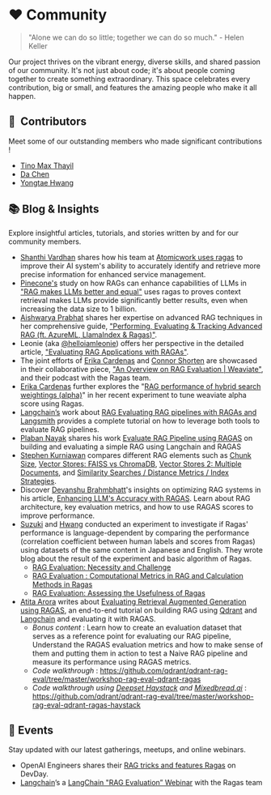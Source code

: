 # ❤️ Community 

> "Alone we can do so little; together we can do so much." - Helen Keller

Our project thrives on the vibrant energy, diverse skills, and shared passion of our community. It's not just about code; it's about people coming together to create something extraordinary. This space celebrates every contribution, big or small, and features the amazing people who make it all happen.

## **🌟  Contributors**

Meet some of our outstanding members who made significant contributions !

- [Tino Max Thayil](https://github.com/tinomaxthayil)
- [Da Chen](https://github.com/yuukidach)
- [Yongtae Hwang](https://github.com/Yongtae723)

## **📚 Blog & Insights**

Explore insightful articles, tutorials, and stories written by and for our community members.

- [Shanthi Vardhan](https://www.linkedin.com/in/shanthivardhan/) shares how his team at [Atomicwork uses ragas](https://www.atomicwork.com/blog/ragas-improving-atom-accuracy) to improve their AI system's ability to accurately identify and retrieve more precise information for enhanced service management.
- [Pinecone's](https://pinecone.io/blog) study on how RAGs can enhance capabilities of LLMs in ["RAG makes LLMs better and equal"](https://www.pinecone.io/blog/rag-study/) uses ragas to proves context retrieval makes LLMs provide significantly better results, even when increasing the data size to 1 billion.
- [Aishwarya Prabhat](https://www.linkedin.com/in/aishwaryaprabhat/) shares her expertise on advanced RAG techniques in her comprehensive guide, ["Performing, Evaluating & Tracking Advanced RAG (ft. AzureML, LlamaIndex & Ragas)"](https://www.linkedin.com/pulse/performing-evaluating-tracking-advanced-rag-ft-azureml-prabhat-i1rkc/).
- Leonie (aka [@helloiamleonie](https://twitter.com/helloiamleonie?source=about_page-------------------------------------))  offers her perspective in the detailed article, ["Evaluating RAG Applications with RAGAs"](https://towardsdatascience.com/evaluating-rag-applications-with-ragas-81d67b0ee31a).
- The joint efforts of [Erika Cardenas](https://twitter.com/ecardenas300) and [Connor Shorten](https://twitter.com/CShorten30) are showcased in their collaborative piece, ["An Overview on RAG Evaluation | Weaviate"](https://weaviate.io/blog/rag-evaluation), and their podcast with the Ragas team.
- [Erika Cardenas](https://twitter.com/ecardenas300) further explores the "[RAG performance of hybrid search weightings (alpha)](https://www.linkedin.com/posts/erikacardenas300_i-tested-the-rag-performance-of-hybrid-search-activity-7139679925426376705-TVtc?utm_source=share&utm_medium=member_desktop)" in her recent experiment to tune weaviate alpha score using Ragas.
- [Langchain’s](https://blog.langchain.dev/) work about [RAG Evaluating RAG pipelines with RAGAs and Langsmith](https://blog.langchain.dev/evaluating-rag-pipelines-with-ragas-langsmith/) provides a complete tutorial on how to leverage both tools to evaluate RAG pipelines.
- [Plaban Nayak](https://nayakpplaban.medium.com/) shares his work [Evaluate RAG Pipeline using RAGAS](https://medium.aiplanet.com/evaluate-rag-pipeline-using-ragas-fbdd8dd466c1) on building and evaluating a simple RAG using Langchain and RAGAS
- [Stephen Kurniawan](https://www.linkedin.com/in/stepkurniawan/) compares different RAG elements such as [Chunk Size](https://medium.com/@stepkurniawan/rag-chunk-size-experiment-e5e5ca437f44), [Vector Stores: FAISS vs ChromaDB](https://medium.com/@stepkurniawan/comparing-faiss-with-chroma-vector-stores-0953e1e619eb), [Vector Stores 2: Multiple Documents](https://medium.com/@stepkurniawan/comparing-faiss-vs-chroma-vector-store-retrieve-multiple-documents-07ad81a18851), and [Similarity Searches / Distance Metrics / Index Strategies](https://medium.com/@stepkurniawan/comparing-similarity-searches-distance-metrics-in-vector-stores-rag-model-f0b3f7532d6f). 
- Discover [Devanshu Brahmbhatt](https://www.linkedin.com/in/devanshubrahmbhatt/)'s insights on optimizing RAG systems in his article, [Enhancing LLM's Accuracy with RAGAS](https://devanshus-organization.gitbook.io/llm-testing-ragas). Learn about RAG architecture, key evaluation metrics, and how to use RAGAS scores to improve performance.
- [Suzuki](https://www.linkedin.com/in/hirokazu-suzuki-206245110/) and [Hwang](https://www.linkedin.com/in/hwang-yongtae/) conducted an experiment to investigate if Ragas' performance is language-dependent by comparing the performance (correlation coefficient between human labels and scores from Ragas) using datasets of the same content in Japanese and English. They wrote blog about the result of the experiment and basic algorithm of Ragas.
    - [RAG Evaluation: Necessity and Challenge](https://tech.beatrust.com/entry/2024/05/02/RAG_Evaluation%3A_Necessity_and_Challenge)
    - [RAG Evaluation : Computational Metrics in RAG and Calculation Methods in Ragas](https://tech.beatrust.com/entry/2024/05/02/RAG_Evaluation_%3A_Computational_Metrics_in_RAG_and_Calculation_Methods_in_Ragas)
    - [RAG Evaluation: Assessing the Usefulness of Ragas](https://tech.beatrust.com/entry/2024/05/02/RAG_Evaluation%3A_Assessing_the_Usefulness_of_Ragas)
- [Atita Arora](https://www.linkedin.com/in/atitaarora/) writes about [Evaluating Retrieval Augmented Generation using RAGAS](https://superlinked.com/vectorhub/articles/retrieval-augmented-generation-eval-qdrant-ragas), an end-to-end tutorial on building RAG using [Qdrant](https://qdrant.tech/) and [Langchain](https://www.langchain.com/) and evaluating it with RAGAS. 
  - *Bonus content* : Learn how to create an evaluation dataset that serves as a reference point for evaluating our RAG pipeline, Understand the RAGAS evaluation metrics and how to make sense of them and putting them in action to test a Naive RAG pipeline and measure its performance using RAGAS metrics. 
  - *Code walkthrough* : https://github.com/qdrant/qdrant-rag-eval/tree/master/workshop-rag-eval-qdrant-ragas
  - *Code walkthrough using [Deepset Haystack](https://haystack.deepset.ai/) and [Mixedbread.ai](https://www.mixedbread.ai/)* : https://github.com/qdrant/qdrant-rag-eval/tree/master/workshop-rag-eval-qdrant-ragas-haystack


## **📅 Events**

Stay updated with our latest gatherings, meetups, and online webinars.

- OpenAI Engineers shares their [RAG tricks and features Ragas](https://youtu.be/ahnGLM-RC1Y?si=rS_WSQF8XB04PzhP) on DevDay.
- [Langchain](https://python.langchain.com/docs/get_started/introduction)’s a [LangChain "RAG Evaluation” Webinar](https://www.crowdcast.io/c/bnx91nz59cqq) with the Ragas team

